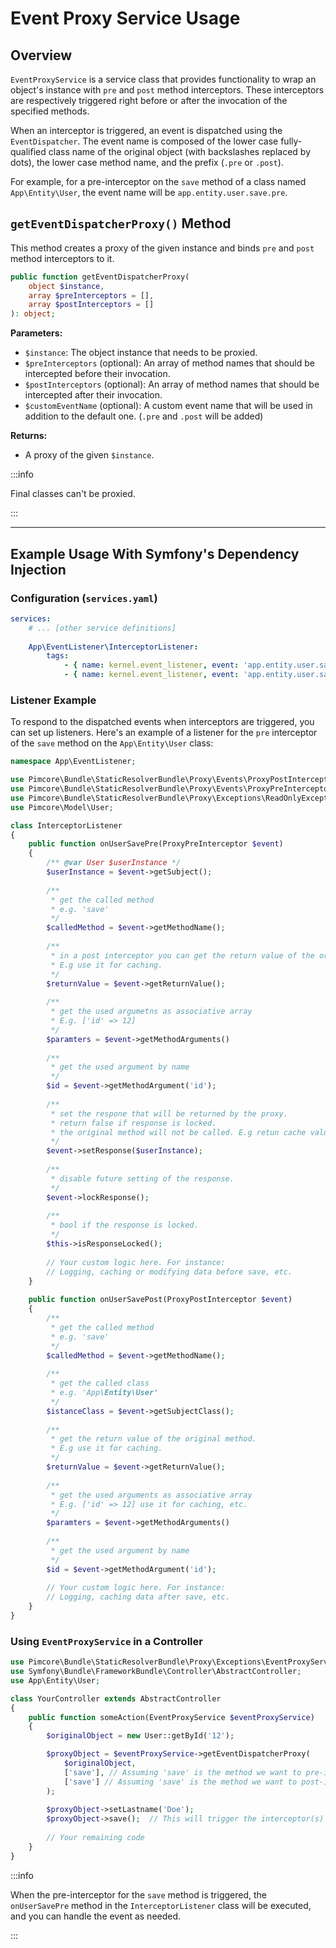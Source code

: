 
# Event Proxy Service Usage

## Overview

`EventProxyService` is a service class that provides functionality to wrap an object's instance with `pre` and `post` method interceptors. These interceptors are respectively triggered right before or after the invocation of the specified methods.

When an interceptor is triggered, an event is dispatched using the `EventDispatcher`. The event name is composed of the lower case fully-qualified class name of the original object (with backslashes replaced by dots), the lower case method name, and the prefix (`.pre` or `.post`).

For example, for a pre-interceptor on the `save` method of a class named `App\Entity\User`, the event name will be `app.entity.user.save.pre`.

## `getEventDispatcherProxy()` Method


This method creates a proxy of the given instance and binds `pre` and `post` method interceptors to it.

```php
public function getEventDispatcherProxy(
    object $instance,
    array $preInterceptors = [],
    array $postInterceptors = []
): object;
```

**Parameters:**

- `$instance`: The object instance that needs to be proxied.
- `$preInterceptors` (optional): An array of method names that should be intercepted before their invocation.
- `$postInterceptors` (optional): An array of method names that should be intercepted after their invocation.
- `$customEventName` (optional): A custom event name that will be used in addition to the default one. (`.pre` and `.post` will be added)

**Returns:**

- A proxy of the given `$instance`.

:::info 

Final classes can't be proxied.

:::

---

## Example Usage With Symfony's Dependency Injection

### Configuration (`services.yaml`)

```yaml
services:
    # ... [other service definitions]
    
    App\EventListener\InterceptorListener:
        tags:
            - { name: kernel.event_listener, event: 'app.entity.user.save.pre', method: 'onUserSavePre' }
            - { name: kernel.event_listener, event: 'app.entity.user.save.post', method: 'onUserSavePost' }
```

### Listener Example

To respond to the dispatched events when interceptors are triggered, you can set up listeners. Here's an example of a listener for the `pre` interceptor of the `save` method on the `App\Entity\User` class:

```php
namespace App\EventListener;

use Pimcore\Bundle\StaticResolverBundle\Proxy\Events\ProxyPostInterceptor;
use Pimcore\Bundle\StaticResolverBundle\Proxy\Events\ProxyPreInterceptor;
use Pimcore\Bundle\StaticResolverBundle\Proxy\Exceptions\ReadOnlyException;
use Pimcore\Model\User;

class InterceptorListener
{
    public function onUserSavePre(ProxyPreInterceptor $event)
    {
        /** @var User $userInstance */
        $userInstance = $event->getSubject();
        
        /** 
         * get the called method 
         * e.g. 'save' 
         */
        $calledMethod = $event->getMethodName();
        
        /**
         * in a post interceptor you can get the return value of the original method.
         * E.g use it for caching. 
         */
        $returnValue = $event->getReturnValue();
        
        /** 
         * get the used argumetns as associative array 
         * E.g. ['id' => 12]
         */
        $paramters = $event->getMethodArguments()
        
        /**
         * get the used argument by name 
         */
        $id = $event->getMethodArgument('id');
        
        /**
         * set the respone that will be returned by the proxy.
         * return false if response is locked. 
         * the original method will not be called. E.g retun cache value.         * 
         */
        $event->setResponse($userInstance);
        
        /**
         * disable future setting of the response. 
         */
        $event->lockResponse();
        
        /**
         * bool if the response is locked. 
         */
        $this->isResponseLocked();
        
        // Your custom logic here. For instance:
        // Logging, caching or modifying data before save, etc.
    }
    
    public function onUserSavePost(ProxyPostInterceptor $event)
    {        
        /** 
         * get the called method 
         * e.g. 'save' 
         */
        $calledMethod = $event->getMethodName();
        
        /** 
         * get the called class 
         * e.g. 'App\Entity\User' 
         */
        $istanceClass = $event->getSubjectClass();
        
        /**
         * get the return value of the original method. 
         * E.g use it for caching. 
         */
        $returnValue = $event->getReturnValue();
        
        /** 
         * get the used arguments as associative array 
         * E.g. ['id' => 12] use it for caching, etc.
         */
        $paramters = $event->getMethodArguments()
        
        /**
         * get the used argument by name 
         */
        $id = $event->getMethodArgument('id');
                
        // Your custom logic here. For instance:
        // Logging, caching data after save, etc.
    }
}
```

### Using `EventProxyService` in a Controller

```php
use Pimcore\Bundle\StaticResolverBundle\Proxy\Exceptions\EventProxyService;
use Symfony\Bundle\FrameworkBundle\Controller\AbstractController;
use App\Entity\User;

class YourController extends AbstractController
{
    public function someAction(EventProxyService $eventProxyService)
    {
        $originalObject = new User::getById('12');

        $proxyObject = $eventProxyService->getEventDispatcherProxy(
            $originalObject,
            ['save'], // Assuming 'save' is the method we want to pre-intercept
            ['save'] // Assuming 'save' is the method we want to post-intercept
        );
        
        $proxyObject->setLastname('Doe');
        $proxyObject->save();  // This will trigger the interceptor(s) for the save method
        
        // Your remaining code
    }
}
```

:::info

When the pre-interceptor for the `save` method is triggered, the `onUserSavePre` method in the `InterceptorListener` class will be executed, and you can handle the event as needed.

:::
